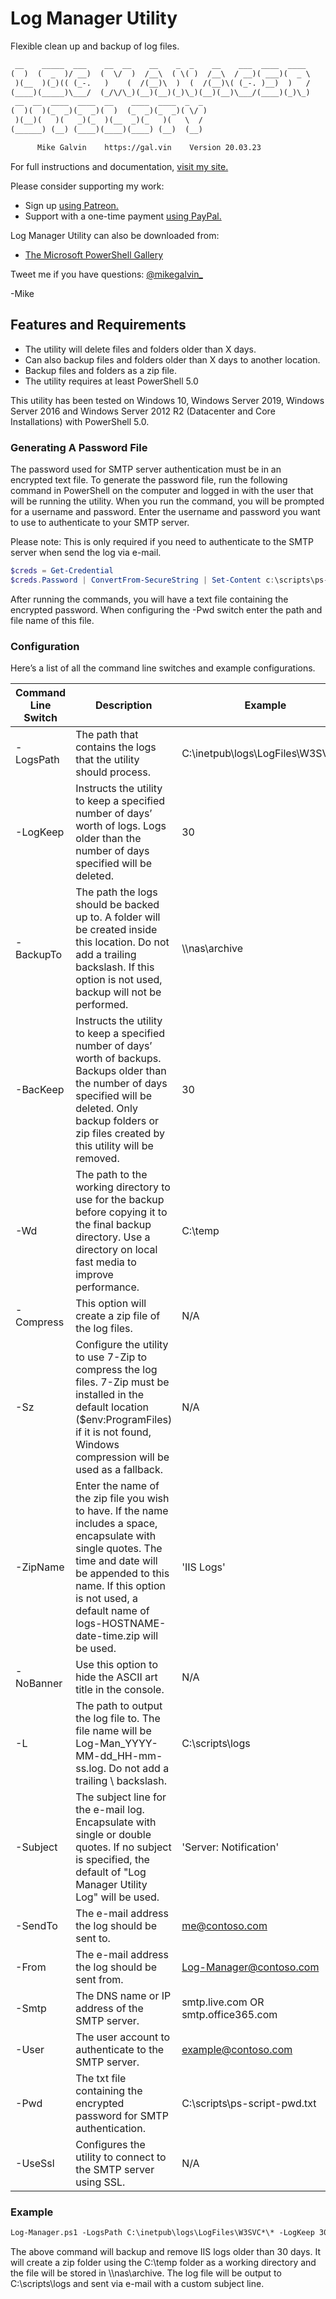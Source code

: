 # Log Manager Utility

Flexible clean up and backup of log files.

``` txt
 __    _____  ___    __  __    __    _  _    __    ___  ____  ____
(  )  (  _  )/ __)  (  \/  )  /__\  ( \( )  /__\  / __)( ___)(  _ \
 )(__  )(_)(( (_-.   )    (  /(__)\  )  (  /(__)\( (_-. )__)  )   /
(____)(_____)\___/  (_/\/\_)(__)(__)(_)\_)(__)(__)\___/(____)(_)\_)
 __  __  ____  ____  __    ____  ____  _  _
(  )(  )(_  _)(_  _)(  )  (_  _)(_  _)( \/ )
 )(__)(   )(   _)(_  )(__  _)(_   )(   \  /
(______) (__) (____)(____)(____) (__)  (__)

      Mike Galvin    https://gal.vin    Version 20.03.23
```

For full instructions and documentation, [visit my site.](https://gal.vin/2017/06/13/powershell-log-manager)

Please consider supporting my work:

* Sign up [using Patreon.](https://www.patreon.com/mikegalvin)
* Support with a one-time payment [using PayPal.](https://www.paypal.me/digressive)

Log Manager Utility can also be downloaded from:

* [The Microsoft PowerShell Gallery](https://www.powershellgallery.com/packages/Log-Manager)

Tweet me if you have questions: [@mikegalvin_](https://twitter.com/mikegalvin_)

-Mike

## Features and Requirements

* The utility will delete files and folders older than X days.
* Can also backup files and folders older than X days to another location.
* Backup files and folders as a zip file.
* The utility requires at least PowerShell 5.0

This utility has been tested on Windows 10, Windows Server 2019, Windows Server 2016 and Windows Server 2012 R2 (Datacenter and Core Installations) with PowerShell 5.0.

### Generating A Password File

The password used for SMTP server authentication must be in an encrypted text file. To generate the password file, run the following command in PowerShell on the computer and logged in with the user that will be running the utility. When you run the command, you will be prompted for a username and password. Enter the username and password you want to use to authenticate to your SMTP server.

Please note: This is only required if you need to authenticate to the SMTP server when send the log via e-mail.

``` powershell
$creds = Get-Credential
$creds.Password | ConvertFrom-SecureString | Set-Content c:\scripts\ps-script-pwd.txt
```

After running the commands, you will have a text file containing the encrypted password. When configuring the -Pwd switch enter the path and file name of this file.

### Configuration

Here’s a list of all the command line switches and example configurations.

| Command Line Switch | Description | Example |
| ------------------- | ----------- | ------- |
| -LogsPath | The path that contains the logs that the utility should process. | C:\inetpub\logs\LogFiles\W3SVC*\* |
| -LogKeep | Instructs the utility to keep a specified number of days’ worth of logs. Logs older than the number of days specified will be deleted. | 30 |
| -BackupTo | The path the logs should be backed up to. A folder will be created inside this location. Do not add a trailing backslash. If this option is not used, backup will not be performed. | \\\nas\archive |
| -BacKeep | Instructs the utility to keep a specified number of days’ worth of backups. Backups older than the number of days specified will be deleted. Only backup folders or zip files created by this utility will be removed. | 30 |
| -Wd | The path to the working directory to use for the backup before copying it to the final backup directory. Use a directory on local fast media to improve performance. | C:\temp |
| -Compress | This option will create a zip file of the log files. | N/A |
| -Sz | Configure the utility to use 7-Zip to compress the log files. 7-Zip must be installed in the default location ($env:ProgramFiles) if it is not found, Windows compression will be used as a fallback. | N/A |
| -ZipName | Enter the name of the zip file you wish to have. If the name includes a space, encapsulate with single quotes. The time and date will be appended to this name. If this option is not used, a default name of logs-HOSTNAME-date-time.zip will be used. | 'IIS Logs' |
| -NoBanner | Use this option to hide the ASCII art title in the console. | N/A |
| -L | The path to output the log file to. The file name will be Log-Man_YYYY-MM-dd_HH-mm-ss.log. Do not add a trailing \ backslash. | C:\scripts\logs |
| -Subject | The subject line for the e-mail log. Encapsulate with single or double quotes. If no subject is specified, the default of "Log Manager Utility Log" will be used. | 'Server: Notification' |
| -SendTo | The e-mail address the log should be sent to. | me@contoso.com |
| -From | The e-mail address the log should be sent from. | Log-Manager@contoso.com |
| -Smtp | The DNS name or IP address of the SMTP server. | smtp.live.com OR smtp.office365.com |
| -User | The user account to authenticate to the SMTP server. | example@contoso.com |
| -Pwd | The txt file containing the encrypted password for SMTP authentication. | C:\scripts\ps-script-pwd.txt |
| -UseSsl | Configures the utility to connect to the SMTP server using SSL. | N/A |

### Example

``` txt
Log-Manager.ps1 -LogsPath C:\inetpub\logs\LogFiles\W3SVC*\* -LogKeep 30 -BackupTo \\nas\archive -BacKeep 30 -Wd C:\temp -Compress -L C:\scripts\logs -Subject 'Server: Log Manager' -SendTo me@contoso.com -From Log-Manager@contoso.com -Smtp smtp.outlook.com -User me@contoso.com -Pwd C:\foo\pwd.txt -UseSsl
```

The above command will backup and remove IIS logs older than 30 days. It will create a zip folder using the C:\temp folder as a working directory and the file will be stored in \\\nas\archive. The log file will be output to C:\scripts\logs and sent via e-mail with a custom subject line.
